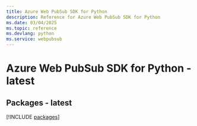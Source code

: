 ```yaml
---
title: Azure Web PubSub SDK for Python
description: Reference for Azure Web PubSub SDK for Python
ms.date: 03/04/2025
ms.topic: reference
ms.devlang: python
ms.service: webpubsub
---
```

# Azure Web PubSub SDK for Python - latest
## Packages - latest
[!INCLUDE [packages](web-pubsub-index.md)]